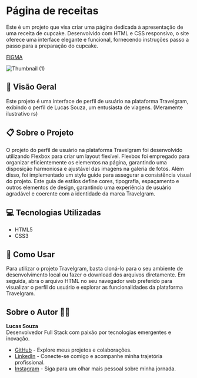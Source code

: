 # Página de receitas


Este é um projeto que visa criar uma página dedicada à apresentação de uma receita de cupcake. Desenvolvido com HTML e CSS responsivo, o site oferece uma interface elegante e funcional, fornecendo instruções passo a passo para a preparação do cupcake.

[FIGMA](https://www.figma.com/community/file/1360315496868719817/perfil-de-viagens) 

![Thumbnail (1)](https://github.com/LucasSouza17/mba-fullstack-rocketseat/assets/62787018/9e09c46b-148a-4d68-8cae-718c2494a95d)


## 🚀 Visão Geral

Este projeto é uma interface de perfil de usuário na plataforma Travelgram, exibindo o perfil de Lucas Souza, um entusiasta de viagens. (Meramente ilustrativo rs)

## 📋 Sobre o Projeto

O projeto do perfil de usuário na plataforma Travelgram foi desenvolvido utilizando Flexbox para criar um layout flexível. Flexbox foi empregado para organizar eficientemente os elementos na página, garantindo uma disposição harmoniosa e ajustável das imagens na galeria de fotos. Além disso, foi implementado um style guide para assegurar a consistência visual do projeto. Este guia de estilos define cores, tipografia, espaçamento e outros elementos de design, garantindo uma experiência de usuário agradável e coerente com a identidade da marca Travelgram.

## 💻 Tecnologias Utilizadas

- HTML5
- CSS3

## 📝 Como Usar

Para utilizar o projeto Travelgram, basta cloná-lo para o seu ambiente de desenvolvimento local ou fazer o download dos arquivos diretamente. Em seguida, abra o arquivo HTML no seu navegador web preferido para visualizar o perfil do usuário e explorar as funcionalidades da plataforma Travelgram.

## Sobre o Autor 👨‍💻

**Lucas Souza**  
Desenvolvedor Full Stack com paixão por tecnologias emergentes e inovação.

- [GitHub](https://github.com/lucassouza17) - Explore meus projetos e colaborações.
- [LinkedIn](https://www.linkedin.com/in/lucassouza17/) - Conecte-se comigo e acompanhe minha trajetória profissional.
- [Instagram](https://www.instagram.com/lucasfsouza17/) - Siga para um olhar mais pessoal sobre minha jornada.
